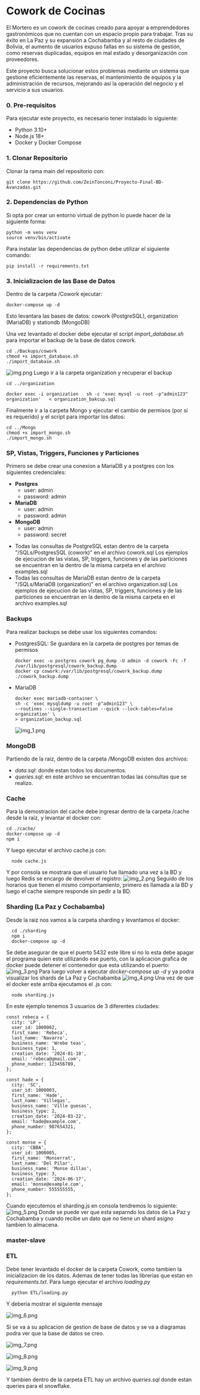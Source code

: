 # Cowork de Cocinas

El Mortero es un cowork de cocinas creado para apoyar a emprendedores gastronómicos que no cuentan con un espacio propio para trabajar. Tras su éxito en La Paz y su expansión a Cochabamba y al resto de ciudades de Bolivia, el aumento de usuarios expuso fallas en su sistema de gestión, como reservas duplicadas, equipos en mal estado y desorganización con proveedores.

Este proyecto busca solucionar estos problemas mediante un sistema que gestione eficientemente las reservas, el mantenimiento de equipos y la administración de recursos, mejorando así la operación del negocio y el servicio a sus usuarios.

### 0.  Pre-requisitos

Para ejecutar este proyecto, es necesario tener instalado lo siguiente:

- Python 3.10+
- Node.js 18+
- Docker y Docker Compose
### 1. Clonar Repositorio
Clonar la rama main del repositorio con:
````
git clone https://github.com/ZeinTonconi/Proyecto-Final-BD-Avanzadas.git
````
### 2. Dependencias de Python
Si opta por crear un entorno virtual de python lo puede hacer de la siguiente forma:
```
python -m venv venv
source venv/bin/activate
```

Para instalar las dependencias de python debe utilizar el siguiente comando:
```
pip install -r requirements.txt
```

### 3. Inicializacion de las Base de Datos 
Dentro de la carpeta /Cowork ejecutar:
```
docker-compose up -d
```
Esto levantara las bases de datos: cowork (PostgreSQL), organization (MariaDB) y stationdb (MongoDB)

Una vez levantado el docker debe ejecutar el script *import_database.sh* para importar
el backup de la base de datos cowork.
```
cd ./Backups/cowork
chmod +x import_database.sh
./import_database.sh
```
![img.png](Imagenes/img.png)
Luego ir a la carpeta organization y recuperar el backup
```
cd ../organization

docker exec -i organization   sh -c 'exec mysql -u root -p"admin123" organization'   < organization_bakcup.sql
```
Finalmente ir a la carpeta Mongo y ejecutar el cambio de permisos (por si es requerido) y el script para importar los datos:
````
cd ../Mongo
chmod +x import_mongo.sh
./import_mongo.sh
````
### SP, Vistas, Triggers, Funciones y Particiones
Primero se debe crear una conexion a MariaDB y a postgres con los siguientes credenciales:

- **Postgres**
  - user: admin
  - password: admin
- **MariaDB**
  - user: admin
  - password: admin
- **MongoDB**
  - user: admin
  - password: secret

* Todas las consultas de PostgreSQL estan dentro de la carpeta "/SQLs/PostgresSQL (cowork)" en el archivo cowork.sql  Los ejemplos de ejecucion de las vistas, SP, triggers, funciones y de las particiones se encuentran en la dentro de la misma carpeta en el archivo examples.sql
* Todas las consultas de MariaDB estan dentro de la carpeta "/SQLs/MariaDB (organization)" en el archivo organization.sql  Los ejemplos de ejecucion de las vistas, SP, triggers, funciones y de las particiones se encuentran en la dentro de la misma carpeta en el archivo examples.sql 

### Backups
Para realizar backups se debe usar los siguientes comandos:
* PostgresSQL: Se guardara en la carpeta de postgres por temas de permisos
  ```
  docker exec -u postgres cowork pg_dump -U admin -d cowork -Fc -f /var/lib/postgresql/cowork_backup.dump
  docker cp cowork:/var/lib/postgresql/cowork_backup.dump ./cowork_backup.dump
  ```
* MariaDB
    ```
    docker exec mariadb-container \
  sh -c 'exec mysqldump -u root -p"admin123" \
    --routines --single-transaction --quick --lock-tables=false organization' \
  > organization_backup.sql
  ```
  ![img_1.png](img_1.png)
### MongoDB
Partiendo de la raiz, dentro de la carpeta /MongoDB existen dos archivos:
* *data.sql*: donde estan todos los documentos.
* *queries.sql*: en este archivo se encuentran todas las consultas que se realizo.

### Cache
Para la demostracion del cache debe ingresar dentro de la carpeta /cache desde la raiz, y levantar el docker con:
```
cd ./cache/
docker-compose up -d
npm i
```
Y luego ejecutar el archivo cache.js con:
```
  node cache.js
```
Y por consola se mostrara que el usuario fue llamado una vez a la BD y luego Redis se encargo de devolver el registro:
![img_2.png](img_2.png)
Seguido de los horarios que tienen el mismo comportamiento, primero es llamada a la BD y luego el cache siempre responde sin pedir a la BD. 
### Sharding (La Paz y Cochabamba)
Desde la raiz nos vamos a la carpeta sharding y levantamos el docker:
```
  cd ./sharding
  npm i
  docker-compose up -d
```
Se debe asegurar de que el puerto 5432 este libre si no lo esta debe apagar el programa quien este utilizando ese puerto, 
con la aplicacion grafica de docker puede detener el contenedor que esta utilizando el puerto:
![img_3.png](img_3.png)
Para luego volver a ejecutar *docker-compose up -d* y ya podra visualizar los shards de La Paz y Cochabamba
![img_4.png](img_4.png)
Una vez de que el docker este arriba ejecutamos el .js con:
``` 
  node sharding.js
```
En este ejemplo tenemos 3 usuarios de 3 diferentes ciudades:
```
const rebeca = {
  city: 'LP',
  user_id: 1000002,
  first_name: 'Rebeca',
  last_name: 'Navarro',
  business_name: 'Wrebe teas',
  business_type: 1,
  creation_date: '2024-01-10',
  email: 'rebeca@gmail.com',
  phone_number: 123456789,
};
```
```
const hade = {
  city: 'SC',
  user_id: 1000003,
  first_name: 'Hade',
  last_name: 'Villegas',
  business_name: 'Ville guesas',
  business_type: 2,
  creation_date: '2024-03-22',
  email: 'hade@example.com',
  phone_number: 987654321,
};
```
```
const monse = {
  city: 'CBBA',
  user_id: 1000005,
  first_name: 'Monserrat',
  last_name: 'Del Pilar',
  business_name: 'Monse dillas',
  business_type: 3,
  creation_date: '2024-06-17',
  email: 'monse@example.com',
  phone_number: 555555555,
};
```
Cuando ejecutemos el sharding.js en consola tendremos lo siguiente:
![img_5.png](img_5.png)
Donde se puede ver que esta separndo los datos de La Paz y Cochabamba y cuando recibe un dato que no tiene un shard asigno tambien lo almacena.

### master-slave

### ETL
Debe tener levantado el docker de la carpeta Cowork, como tambien la inicializacion de los datos. Ademas de tener todas las librerias
que estan en *requirements.txt*. Para luego ejecutar el archivo *loading.py*
```
  python ETL/loading.py
```
Y deberia mostrar el siguiente mensaje

![img_6.png](img_6.png)

Si se va a su aplicacion de gestion de base de datos y se va a diagramas podra ver que la base de datos se creo.

![img_7.png](img_7.png)

![img_8.png](img_8.png)

![img_9.png](img_9.png)

Y tambien dentro de la carpeta ETL hay un archivo *queries.sql* donde estan queries para el snowflake.